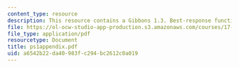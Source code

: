```yaml
---
content_type: resource
description: This resource contains a Gibbons 1.3. Best-response functions graph.
file: https://ol-ocw-studio-app-production.s3.amazonaws.com/courses/17-881-game-theory-and-political-theory-fall-2004/a6542b22da40983fc294bc2612c0a019_ps1appendix.pdf
file_type: application/pdf
resourcetype: Document
title: ps1appendix.pdf
uid: a6542b22-da40-983f-c294-bc2612c0a019
---
```

